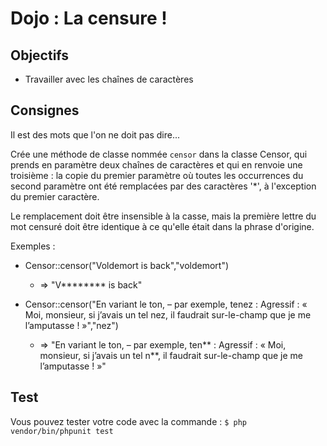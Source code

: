 # Dojo : La censure !

## Objectifs

- Travailler avec les chaînes de caractères

## Consignes

Il est des mots que l'on ne doit pas dire...

Crée une méthode de classe nommée `censor` dans la classe Censor, qui prends en paramètre deux chaînes de caractères et qui en renvoie une troisième : la copie du premier paramètre où toutes les occurrences du second paramètre ont été remplacées par des caractères '*', à l'exception du premier caractère.

Le remplacement doit être insensible à la casse, mais la première lettre du mot censuré doit être identique à ce qu'elle était dans la phrase d'origine.

Exemples :

- Censor::censor("Voldemort is back","voldemort") 
  - => "V******** is back"

- Censor::censor("En variant le ton, – par exemple, tenez : Agressif : « Moi, monsieur, si j’avais un tel nez, il faudrait sur-le-champ que je me l’amputasse ! »","nez")
  - => "En variant le ton, – par exemple, ten** : Agressif : « Moi, monsieur, si j’avais un tel n**, il faudrait sur-le-champ que je me l’amputasse ! »"

## Test

Vous pouvez tester votre code avec la commande : `$ php vendor/bin/phpunit test`
